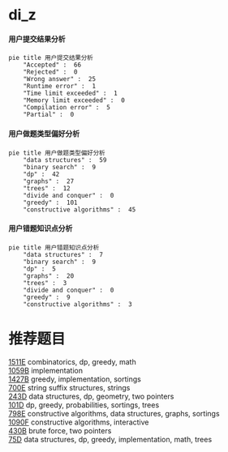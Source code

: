 # di_z

<!-- tabs:start -->



#### **用户提交结果分析**

```mermaid
pie title 用户提交结果分析
    "Accepted" :  66
    "Rejected" :  0
    "Wrong answer" :  25
    "Runtime error" :  1
    "Time limit exceeded" :  1
    "Memory limit exceeded" :  0
    "Compilation error" :  5
    "Partial" :  0
```

#### **用户做题类型偏好分析**

```mermaid
pie title 用户做题类型偏好分析
    "data structures" :  59
    "binary search" :  9
    "dp" :  42
    "graphs" :  27
    "trees" :  12
    "divide and conquer" :  0
    "greedy" :  101
    "constructive algorithms" :  45
```
#### **用户错题知识点分析**

```mermaid
pie title 用户错题知识点分析
    "data structures" :  7
    "binary search" :  9
    "dp" :  5
    "graphs" :  20
    "trees" :  3
    "divide and conquer" :  0
    "greedy" :  9
    "constructive algorithms" :  3
```



<!-- tabs:end -->
# 推荐题目
[1511E](https://codeforces.com/contest/1511/problem/E)		combinatorics,
                        dp,
                        greedy,
                        math		  
[1059B](https://codeforces.com/contest/1059/problem/B)		implementation		  
[1427B](https://codeforces.com/contest/1427/problem/B)		greedy,
                        implementation,
                        sortings		  
[700E](https://codeforces.com/contest/700/problem/E)		string suffix structures,
                        strings		  
[243D](https://codeforces.com/contest/243/problem/D)		data structures,
                        dp,
                        geometry,
                        two pointers		  
[101D](https://codeforces.com/contest/101/problem/D)		dp,
                        greedy,
                        probabilities,
                        sortings,
                        trees		  
[798E](https://codeforces.com/contest/798/problem/E)		constructive algorithms,
                        data structures,
                        graphs,
                        sortings		  
[1090F](https://codeforces.com/contest/1090/problem/F)		constructive algorithms,
                        interactive		  
[430B](https://codeforces.com/contest/430/problem/B)		brute force,
                        two pointers		  
[75D](https://codeforces.com/contest/75/problem/D)		data structures,
                        dp,
                        greedy,
                        implementation,
                        math,
                        trees		  
